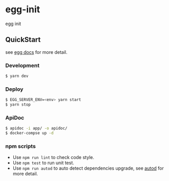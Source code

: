 # egg-init

egg init

## QuickStart

<!-- add docs here for user -->

see [egg docs][egg] for more detail.

### Development

```bash
$ yarn dev
```

### Deploy

```bash
$ EGG_SERVER_ENV=<env> yarn start
$ yarn stop
```

### ApiDoc

```bash
$ apidoc -i app/ -o apidoc/
$ docker-compse up -d
```

### npm scripts

- Use `npm run lint` to check code style.
- Use `npm test` to run unit test.
- Use `npm run autod` to auto detect dependencies upgrade, see [autod](https://www.npmjs.com/package/autod) for more detail.


[egg]: https://eggjs.org

